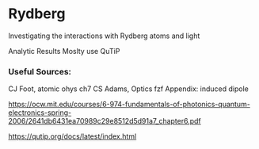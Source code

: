 # Rydberg
Investigating the interactions with Rydberg atoms and light<br>

Analytic Results Moslty use QuTiP<br>

### Useful Sources:
CJ Foot, atomic ohys ch7
CS Adams, Optics fzf
	Appendix: induced dipole
	
https://ocw.mit.edu/courses/6-974-fundamentals-of-photonics-quantum-electronics-spring-2006/2641db6431ea70989c29e8512d5d91a7_chapter6.pdf

https://qutip.org/docs/latest/index.html
